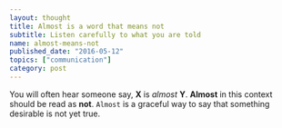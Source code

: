 ```yaml
---
layout: thought
title: Almost is a word that means not
subtitle: Listen carefully to what you are told
name: almost-means-not
published_date: "2016-05-12"
topics: ["communication"]
category: post
---
```


You will often hear someone say, **X** is _almost_ **Y**. **Almost** in this context
should be read as **not**. `Almost` is a graceful way to say that something
desirable is not yet true.

